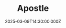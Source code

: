 ---
video:
  type: vimeo
  id: 1064056728
speaker:
  permalink: bart-wilkins
  name: Bart Wilkins
title: Apostle
image: https://i.imgur.com/LQBNBRX.png
date: 2025-03-09T14:30:00.000Z
---